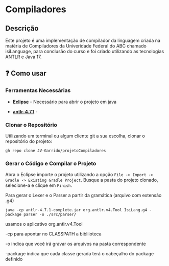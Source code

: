 # Compiladores  

## Descrição

Este projeto é uma implementação de compilador da linguagem criada na matéria de Compiladores da Univeridade Federal do ABC chamado isiLanguage, para conclusão do curso e foi criado utilizando as tecnologias ANTLR e Java 17.


## ❓ Como usar

### Ferramentas Necessárias

- **[Eclipse](https://eclipseide.org/)** - Necessário para abrir o projeto em java

- **[antlr-4.7.1](https://www.antlr.org/download/antlr-4.7.1-complete.jar)** -

### Clonar o Repositório

Utilizando um terminal ou algum cliente git a sua escolha, clonar o repositório do projeto:

```
gh repo clone JV-Garrido/projetoCompiladores
```

### Gerar o Código e Compilar o Projeto

Abra o Eclipse importe o projeto utilizando a opção `File -> Import -> Gradle -> Existing Gradle Project`. Busque a pasta do projeto clonado, selecione-a e clique em `Finish`.

Para gerar o Lexer e o Parser a partir da gramática (arquivo com extensão .g4)

`java -cp antlr-4.7.1-complete.jar org.antlr.v4.Tool IsiLang.g4 -package parser -o ./src/parser/`

usamos o aplicativo org.antlr.v4.Tool

-cp para apontar no CLASSPATH a bibliioteca

-o indica que você irá gravar os arquivos na pasta correspondente

-package indica que cada classe gerada terá o cabeçalho do package definido


